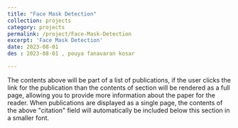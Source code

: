 ```yaml
---
title: "Face Mask Detection"
collection: projects
category: projects
permalink: /project/Face-Mask-Detection
excerpt: 'Face Mask Detection'
date: 2023-08-01
des : 2023-08-01 , pouya fanavaran kosar 

---
```


The contents above will be part of a list of publications, if the user clicks the link for the publication than the contents of section will be rendered as a full page, allowing you to provide more information about the paper for the reader. When publications are displayed as a single page, the contents of the above "citation" field will automatically be included below this section in a smaller font.

